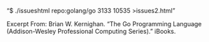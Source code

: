 “$ ./issueshtml repo:golang/go 3133 10535 >issues2.html”

Excerpt From: Brian W. Kernighan. “The Go Programming Language (Addison-Wesley Professional Computing Series).” iBooks.
